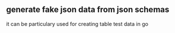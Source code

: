 ## generate fake json data from json schemas

it can be particulary used for creating table test data in go
